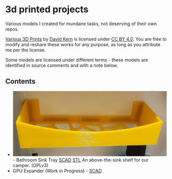 # 3d printed projects

Various models I created for mundane tasks, not deserving of their own repos.

[Various 3D Prints](https://github.com/davidkern/various-3d-prints) by [David Kern](https://github.com/davidkern)
is licensed under [CC BY 4.0](http://creativecommons.org/licenses/by/4.0/?ref=chooser-v1). You are free
to modify and reshare these works for any purpose, as long as you attribute me per the license.

Some models are licensed under different terms - these models are identified in source comments and with a note below.

## Contents

 * ![Bathroom sink tray](img/bathroom-sink-tray.jpg) - Bathroom Sink Tray [SCAD](bathroom-sink-tray.scad) [STL](bathroom-sink-tray.stl) An above-the-sink shelf for our camper. (GPLv3)
 * GPU Expander (Work in Progress) - [SCAD](gpu-expander.scad).

